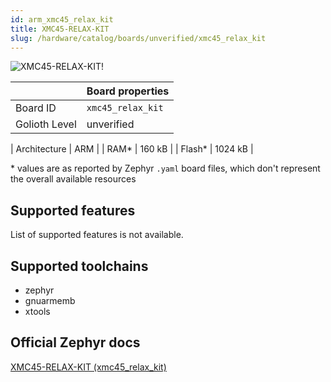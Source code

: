 ```yaml
---
id: arm_xmc45_relax_kit
title: XMC45-RELAX-KIT
slug: /hardware/catalog/boards/unverified/xmc45_relax_kit
---
```


[//]: # (This is an auto-generated file, do not edit! Changes to it will be lost upon re-generation)

![XMC45-RELAX-KIT!](/img/boards/arm/xmc45_relax_kit.jpg "XMC45-RELAX-KIT")

|                | Board properties     |
| -------------  | -------------------- |
| Board ID       | `xmc45_relax_kit` |
| Golioth Level  | unverified       |

| Architecture   | ARM |
| RAM*           | 160 kB |
| Flash*         | 1024 kB |

\* values are as reported by Zephyr `.yaml` board files, which don't represent the overall available resources



## Supported features

List of supported features is not available.

## Supported toolchains

* zephyr
* gnuarmemb
* xtools

## Official Zephyr docs

[XMC45-RELAX-KIT (xmc45_relax_kit)](https://docs.zephyrproject.org/latest/boards/arm/xmc45_relax_kit/doc/index.html)

